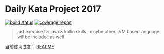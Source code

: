 
# Daily Kata Project 2017
 
[![build status](https://gitlab.com/liuwill/daily-kata-2017/badges/master/build.svg)](https://liuwill.gitlab.io/daily-kata-2017/)
[![coverage report](https://gitlab.com/liuwill/daily-kata-2017/badges/master/coverage.svg)](https://liuwill.gitlab.io/daily-kata-2017/coverage/)

> just exercise for java & kotlin skills
>, maybe other JVM based language will be included as well

当前练习进度：
[README](../README.md)

